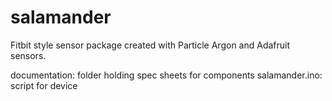 # salamander
Fitbit style sensor package created with Particle Argon and Adafruit sensors.


documentation: folder holding spec sheets for components
salamander.ino: script for device
